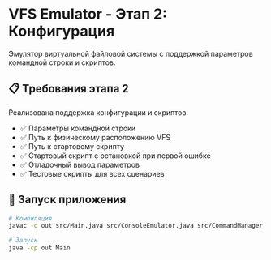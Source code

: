 # VFS Emulator - Этап 2: Конфигурация

Эмулятор виртуальной файловой системы с поддержкой параметров командной строки и скриптов.

## 📋 Требования этапа 2

Реализована поддержка конфигурации и скриптов:

- ✅ Параметры командной строки
- ✅ Путь к физическому расположению VFS
- ✅ Путь к стартовому скрипту
- ✅ Стартовый скрипт с остановкой при первой ошибке
- ✅ Отладочный вывод параметров
- ✅ Тестовые скрипты для всех сценариев

## 🚀 Запуск приложения
```bash
# Компиляция
javac -d out src/Main.java src/ConsoleEmulator.java src/CommandManager.java src/ConsoleUI.java src/EmulatorException.java

# Запуск
java -cp out Main

